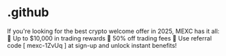 # .github
If you're looking for the best crypto welcome offer in 2025, MEXC has it all: 💸 Up to $10,000 in trading rewards 🔻 50% off trading fees 🔑 Use referral code [ mexc-1ZvUq ] at sign-up and unlock instant benefits!

